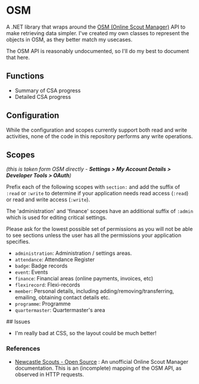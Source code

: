 # OSM
A .NET library that wraps around the [OSM (Online Scout Manager)](https://www.onlinescoutmanager.co.uk/) API to make retrieving data simpler. I've created my own classes to represent 
the objects in OSM, as they better match my usecases.

The OSM API is reasonably undocumented, so I'll do my best to document that here. 

## Functions

- Summary of CSA progress
- Detailed CSA progress

## Configuration

While the configuration and scopes currently support both read and write activities, none of the code in this repository performs any write 
operations.

## Scopes

_(this is taken form OSM directly - **Settings > My Account Details > Developer Tools > OAuth**)_

Prefix each of the following scopes with `section:` and add the suffix of `:read` or `:write` to determine if your application needs read 
access (`:read`) or read and write access (`:write`).

The 'administration' and 'finance' scopes have an additional suffix of `:admin` which is used for editing critical settings.

Please ask for the lowest possible set of permissions as you will not be able to see sections unless the user has all the permissions your 
application specifies.

- `administration`: Administration / settings areas.
- `attendance`: Attendance Register
- `badge`: Badge records
- `event`: Events
- `finance`: Financial areas (online payments, invoices, etc)
- `flexirecord`: Flexi-records
- `member`: Personal details, including adding/removing/transferring, emailing, obtaining contact details etc.
- `programme`: Programme
- `quartermaster`: Quartermaster's area

## Issues

- I'm really bad at CSS, so the layout could be much better!

### References

* [Newcastle Scouts - Open Source](https://opensource.newcastlescouts.org.uk/#introduction) : An unofficial Online Scout Manager
documentation. This is an (incomplete) mapping of the OSM API, as observed in HTTP requests.
